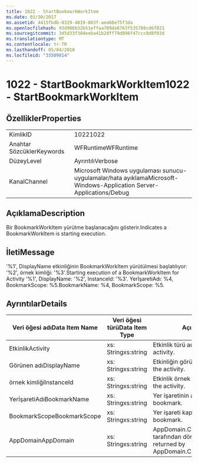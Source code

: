 ```yaml
---
title: 1022 - StartBookmarkWorkItem
ms.date: 03/30/2017
ms.assetid: 4415fbdb-0329-4019-803f-aea66e75f3da
ms.openlocfilehash: 93d906b32b51effaa709da6763f535708cd6f821
ms.sourcegitcommit: 3d5d33f384eeba41b2dff79d096f47ccc8d8f03d
ms.translationtype: MT
ms.contentlocale: tr-TR
ms.lasthandoff: 05/04/2018
ms.locfileid: "33509814"
---
```

# <a name="1022---startbookmarkworkitem"></a><span data-ttu-id="416c1-102">1022 - StartBookmarkWorkItem</span><span class="sxs-lookup"><span data-stu-id="416c1-102">1022 - StartBookmarkWorkItem</span></span>
## <a name="properties"></a><span data-ttu-id="416c1-103">Özellikler</span><span class="sxs-lookup"><span data-stu-id="416c1-103">Properties</span></span>  
  
|||  
|-|-|  
|<span data-ttu-id="416c1-104">Kimlik</span><span class="sxs-lookup"><span data-stu-id="416c1-104">ID</span></span>|<span data-ttu-id="416c1-105">1022</span><span class="sxs-lookup"><span data-stu-id="416c1-105">1022</span></span>|  
|<span data-ttu-id="416c1-106">Anahtar Sözcükler</span><span class="sxs-lookup"><span data-stu-id="416c1-106">Keywords</span></span>|<span data-ttu-id="416c1-107">WFRuntime</span><span class="sxs-lookup"><span data-stu-id="416c1-107">WFRuntime</span></span>|  
|<span data-ttu-id="416c1-108">Düzey</span><span class="sxs-lookup"><span data-stu-id="416c1-108">Level</span></span>|<span data-ttu-id="416c1-109">Ayrıntılı</span><span class="sxs-lookup"><span data-stu-id="416c1-109">Verbose</span></span>|  
|<span data-ttu-id="416c1-110">Kanal</span><span class="sxs-lookup"><span data-stu-id="416c1-110">Channel</span></span>|<span data-ttu-id="416c1-111">Microsoft Windows uygulaması sunucu-uygulamalar/hata ayıklama</span><span class="sxs-lookup"><span data-stu-id="416c1-111">Microsoft-Windows-Application Server-Applications/Debug</span></span>|  
  
## <a name="description"></a><span data-ttu-id="416c1-112">Açıklama</span><span class="sxs-lookup"><span data-stu-id="416c1-112">Description</span></span>  
 <span data-ttu-id="416c1-113">Bir BookmarkWorkItem yürütme başlanacağını gösterir.</span><span class="sxs-lookup"><span data-stu-id="416c1-113">Indicates a BookmarkWorkItem is starting execution.</span></span>  
  
## <a name="message"></a><span data-ttu-id="416c1-114">İleti</span><span class="sxs-lookup"><span data-stu-id="416c1-114">Message</span></span>  
 <span data-ttu-id="416c1-115">'%1', DisplayName etkinliğinin BookmarkWorkItem yürütülmesi başlatılıyor: '%2', örnek kimliği: '%3'.</span><span class="sxs-lookup"><span data-stu-id="416c1-115">Starting execution of a BookmarkWorkItem for Activity '%1', DisplayName: '%2', InstanceId: '%3'.</span></span>  <span data-ttu-id="416c1-116">YerİşaretiAdı: %4, BookmarkScope: %5.</span><span class="sxs-lookup"><span data-stu-id="416c1-116">BookmarkName: %4, BookmarkScope: %5.</span></span>  
  
## <a name="details"></a><span data-ttu-id="416c1-117">Ayrıntılar</span><span class="sxs-lookup"><span data-stu-id="416c1-117">Details</span></span>  
  
|<span data-ttu-id="416c1-118">Veri öğesi adı</span><span class="sxs-lookup"><span data-stu-id="416c1-118">Data Item Name</span></span>|<span data-ttu-id="416c1-119">Veri öğesi türü</span><span class="sxs-lookup"><span data-stu-id="416c1-119">Data Item Type</span></span>|<span data-ttu-id="416c1-120">Açıklama</span><span class="sxs-lookup"><span data-stu-id="416c1-120">Description</span></span>|  
|--------------------|--------------------|-----------------|  
|<span data-ttu-id="416c1-121">Etkinlik</span><span class="sxs-lookup"><span data-stu-id="416c1-121">Activity</span></span>|<span data-ttu-id="416c1-122">xs: String</span><span class="sxs-lookup"><span data-stu-id="416c1-122">xs:string</span></span>|<span data-ttu-id="416c1-123">Etkinlik türü adı.</span><span class="sxs-lookup"><span data-stu-id="416c1-123">The type name of the activity.</span></span>|  
|<span data-ttu-id="416c1-124">Görünen adı</span><span class="sxs-lookup"><span data-stu-id="416c1-124">DisplayName</span></span>|<span data-ttu-id="416c1-125">xs: String</span><span class="sxs-lookup"><span data-stu-id="416c1-125">xs:string</span></span>|<span data-ttu-id="416c1-126">Etkinliğin görünen adı.</span><span class="sxs-lookup"><span data-stu-id="416c1-126">The display name of the activity.</span></span>|  
|<span data-ttu-id="416c1-127">örnek kimliği</span><span class="sxs-lookup"><span data-stu-id="416c1-127">InstanceId</span></span>|<span data-ttu-id="416c1-128">xs: String</span><span class="sxs-lookup"><span data-stu-id="416c1-128">xs:string</span></span>|<span data-ttu-id="416c1-129">Etkinlik örnek kimliği.</span><span class="sxs-lookup"><span data-stu-id="416c1-129">The instance id of the activity.</span></span>|  
|<span data-ttu-id="416c1-130">YerİşaretiAdı</span><span class="sxs-lookup"><span data-stu-id="416c1-130">BookmarkName</span></span>|<span data-ttu-id="416c1-131">xs: String</span><span class="sxs-lookup"><span data-stu-id="416c1-131">xs:string</span></span>|<span data-ttu-id="416c1-132">Yer işaretinin adı.</span><span class="sxs-lookup"><span data-stu-id="416c1-132">The name of the bookmark.</span></span>|  
|<span data-ttu-id="416c1-133">BookmarkScope</span><span class="sxs-lookup"><span data-stu-id="416c1-133">BookmarkScope</span></span>|<span data-ttu-id="416c1-134">xs: String</span><span class="sxs-lookup"><span data-stu-id="416c1-134">xs:string</span></span>|<span data-ttu-id="416c1-135">Yer işareti kapsamı.</span><span class="sxs-lookup"><span data-stu-id="416c1-135">The scope of the bookmark.</span></span>|  
|<span data-ttu-id="416c1-136">AppDomain</span><span class="sxs-lookup"><span data-stu-id="416c1-136">AppDomain</span></span>|<span data-ttu-id="416c1-137">xs: String</span><span class="sxs-lookup"><span data-stu-id="416c1-137">xs:string</span></span>|<span data-ttu-id="416c1-138">AppDomain.CurrentDomain.FriendlyName tarafından döndürülen dize.</span><span class="sxs-lookup"><span data-stu-id="416c1-138">The string returned by AppDomain.CurrentDomain.FriendlyName.</span></span>|
